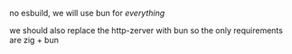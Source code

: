 no esbuild, we will use bun for *everything*

we should also replace the http-zerver with bun so the only requirements are zig + bun
